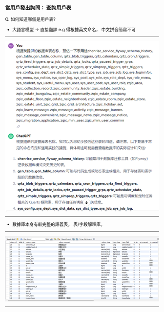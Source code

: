 ### 當用戶發出詢問： 查詢用戶表

Q. 如何知道哪個是用戶表?
- 大語言模型 -> 直接翻譯 e.g 得根據英文命名， 中文拼音簡寫不可
***
![數據庫表直接解釋數據庫字段含義.png](img/用OpenAi預估表含義.png)
***
- 數據庫本身有較完整的語義表， 表/字段解釋庫。
***
![數據庫表直接解釋數據庫字段含義.png](img/數據庫表直接解釋數據庫字段含義.png)
***

